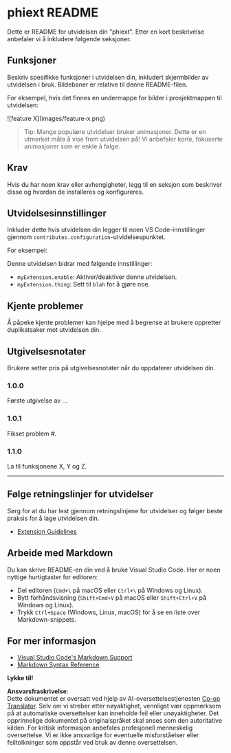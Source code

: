 <!--
CO_OP_TRANSLATOR_METADATA:
{
  "original_hash": "63e2d8f5b452d7842ae393f19ad812c5",
  "translation_date": "2025-07-16T17:30:43+00:00",
  "source_file": "code/09.UpdateSamples/Aug/vscode/phiext/README.md",
  "language_code": "no"
}
-->
# phiext README

Dette er README for utvidelsen din "phiext". Etter en kort beskrivelse anbefaler vi å inkludere følgende seksjoner.

## Funksjoner

Beskriv spesifikke funksjoner i utvidelsen din, inkludert skjermbilder av utvidelsen i bruk. Bildebaner er relative til denne README-filen.

For eksempel, hvis det finnes en undermappe for bilder i prosjektmappen til utvidelsen:

\!\[feature X\]\(images/feature-x.png\)

> Tip: Mange populære utvidelser bruker animasjoner. Dette er en utmerket måte å vise frem utvidelsen på! Vi anbefaler korte, fokuserte animasjoner som er enkle å følge.

## Krav

Hvis du har noen krav eller avhengigheter, legg til en seksjon som beskriver disse og hvordan de installeres og konfigureres.

## Utvidelsesinnstillinger

Inkluder dette hvis utvidelsen din legger til noen VS Code-innstillinger gjennom `contributes.configuration`-utvidelsespunktet.

For eksempel:

Denne utvidelsen bidrar med følgende innstillinger:

* `myExtension.enable`: Aktiver/deaktiver denne utvidelsen.
* `myExtension.thing`: Sett til `blah` for å gjøre noe.

## Kjente problemer

Å påpeke kjente problemer kan hjelpe med å begrense at brukere oppretter duplikatsaker mot utvidelsen din.

## Utgivelsesnotater

Brukere setter pris på utgivelsesnotater når du oppdaterer utvidelsen din.

### 1.0.0

Første utgivelse av ...

### 1.0.1

Fikset problem #.

### 1.1.0

La til funksjonene X, Y og Z.

---

## Følge retningslinjer for utvidelser

Sørg for at du har lest gjennom retningslinjene for utvidelser og følger beste praksis for å lage utvidelsen din.

* [Extension Guidelines](https://code.visualstudio.com/api/references/extension-guidelines)

## Arbeide med Markdown

Du kan skrive README-en din ved å bruke Visual Studio Code. Her er noen nyttige hurtigtaster for editoren:

* Del editoren (`Cmd+\` på macOS eller `Ctrl+\` på Windows og Linux).
* Bytt forhåndsvisning (`Shift+Cmd+V` på macOS eller `Shift+Ctrl+V` på Windows og Linux).
* Trykk `Ctrl+Space` (Windows, Linux, macOS) for å se en liste over Markdown-snippets.

## For mer informasjon

* [Visual Studio Code's Markdown Support](http://code.visualstudio.com/docs/languages/markdown)
* [Markdown Syntax Reference](https://help.github.com/articles/markdown-basics/)

**Lykke til!**

**Ansvarsfraskrivelse**:  
Dette dokumentet er oversatt ved hjelp av AI-oversettelsestjenesten [Co-op Translator](https://github.com/Azure/co-op-translator). Selv om vi streber etter nøyaktighet, vennligst vær oppmerksom på at automatiske oversettelser kan inneholde feil eller unøyaktigheter. Det opprinnelige dokumentet på originalspråket skal anses som den autoritative kilden. For kritisk informasjon anbefales profesjonell menneskelig oversettelse. Vi er ikke ansvarlige for eventuelle misforståelser eller feiltolkninger som oppstår ved bruk av denne oversettelsen.